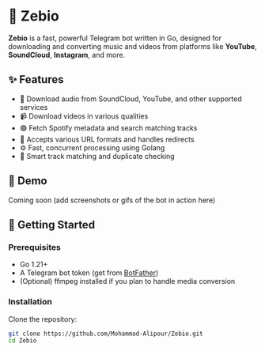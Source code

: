 # 🦓 Zebio

**Zebio** is a fast, powerful Telegram bot written in Go, designed for downloading and converting music and videos from platforms like **YouTube**, **SoundCloud**, **Instagram**, and more.

## ✨ Features

- 🎵 Download audio from SoundCloud, YouTube, and other supported services  
- 📹 Download videos in various qualities  
- 🟢 Fetch Spotify metadata and search matching tracks  
- 🔗 Accepts various URL formats and handles redirects  
- ⚙️ Fast, concurrent processing using Golang  
- 🧠 Smart track matching and duplicate checking

## 📸 Demo

Coming soon (add screenshots or gifs of the bot in action here)

## 🚀 Getting Started

### Prerequisites

- Go 1.21+
- A Telegram bot token (get from [BotFather](https://t.me/BotFather))
- (Optional) ffmpeg installed if you plan to handle media conversion

### Installation

Clone the repository:

```bash
git clone https://github.com/Mohammad-Alipour/Zebio.git
cd Zebio
